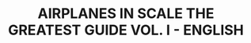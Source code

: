 ---
layout: product
title: "AIRPLANES IN SCALE THE GREATEST GUIDE VOL. I -  ENGLISH"
price: "5500" 
desc: "Knjiga"
img_path: "/assets/img/EURO-0001.webp"
brand: "AMMO"
available: false
special_offer: false
new: false
soon: false
cat: "090000"
subcat: "090100"
subsubcat: "090101"
sifra: "EURO-0001"
popular: false
spec: false
---